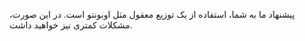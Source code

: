پیشنهاد ما به شما، استفاده از یک توزیع معقول مثل اوبونتو است. در این صورت، مشکلات کمتری نیز خواهید داشت.
